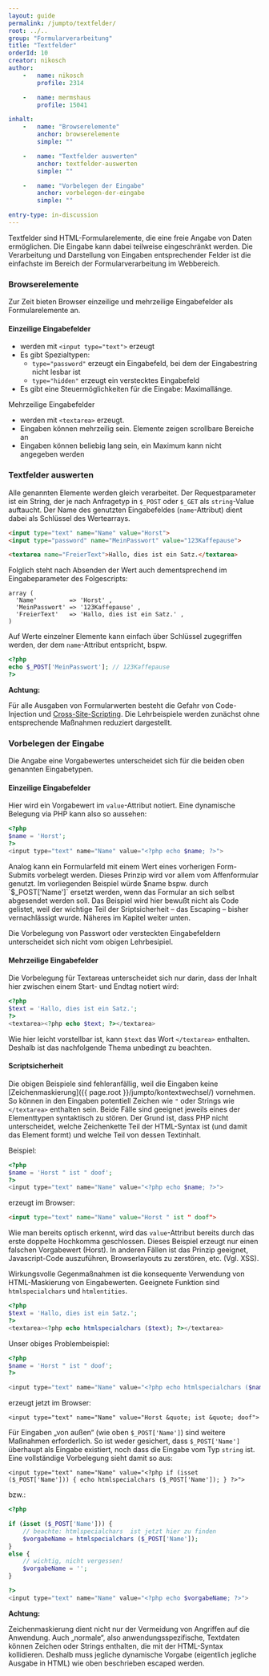 ```yaml
---
layout: guide
permalink: /jumpto/textfelder/
root: ../..
group: "Formularverarbeitung"
title: "Textfelder"
orderId: 10
creator: nikosch
author:
    -   name: nikosch
        profile: 2314

    -   name: mermshaus
        profile: 15041

inhalt:
    -   name: "Browserelemente"
        anchor: browserelemente
        simple: ""

    -   name: "Textfelder auswerten"
        anchor: textfelder-auswerten
        simple: ""

    -   name: "Vorbelegen der Eingabe"
        anchor: vorbelegen-der-eingabe
        simple: ""

entry-type: in-discussion
---
```


Textfelder sind HTML-Formularelemente, die eine freie Angabe von Daten
ermöglichen. Die Eingabe kann dabei teilweise eingeschränkt werden. Die
Verarbeitung und Darstellung von Eingaben entsprechender Felder ist die
einfachste im Bereich der Formularverarbeitung im Webbereich.



### Browserelemente

Zur Zeit bieten Browser einzeilige und mehrzeilige Eingabefelder als
Formularelemente an.

#### Einzeilige Eingabefelder

* werden mit `<input type="text">` erzeugt
* Es gibt Spezialtypen:
  * `type="password"` erzeugt ein Eingabefeld, bei dem der Eingabestring nicht
     lesbar ist
  * `type="hidden"` erzeugt ein verstecktes Eingabefeld
* Es gibt eine Steuermöglichkeiten für die Eingabe: Maximallänge.

Mehrzeilige Eingabefelder

* werden mit `<textarea>` erzeugt.
* Eingaben können mehrzeilig sein. Elemente zeigen scrollbare Bereiche an
* Eingaben können beliebig lang sein, ein Maximum kann nicht angegeben werden



### Textfelder auswerten

Alle genannten Elemente werden gleich verarbeitet. Der Requestparameter ist ein
String, der je nach Anfragetyp in `$_POST` oder `$_GET` als `string`-Value auftaucht.
Der Name des genutzten Eingabefeldes (`name`-Attribut) dient dabei als Schlüssel
des Wertearrays.

~~~ html
<input type="text" name="Name" value="Horst">
<input type="password" name="MeinPasswort" value="123Kaffepause">

<textarea name="FreierText">Hallo, dies ist ein Satz.</textarea>
~~~

Folglich steht nach Absenden der Wert auch dementsprechend im Eingabeparameter
des Folgescripts:

~~~
array (
  'Name'         => 'Horst' ,
  'MeinPasswort' => '123Kaffepause' ,
  'FreierText'   => 'Hallo, dies ist ein Satz.' ,
)
~~~

Auf Werte einzelner Elemente kann einfach über Schlüssel zugegriffen werden,
der dem `name`-Attribut entspricht, bspw.

~~~ php
<?php
echo $_POST['MeinPasswort']; // 123Kaffepause
?>
~~~

<div class="alert alert-danger">

<strong>Achtung:</strong>

Für alle Ausgaben von Formularwerten besteht die Gefahr von Code-Injection und
<a
href="{{ page.root }}/jumpto/cross-site-scripting/">Cross-Site-Scripting</a>.
Die Lehrbeispiele werden zunächst ohne entsprechende Maßnahmen reduziert
dargestellt.

</div>



###  Vorbelegen der Eingabe

Die Angabe eine Vorgabewertes unterscheidet sich für die beiden oben genannten
Eingabetypen.

#### Einzeilige Eingabefelder

Hier wird ein Vorgabewert im `value`-Attribut notiert. Eine dynamische Belegung
via PHP kann also so aussehen:

~~~ php
<?php
$name = 'Horst';
?>
<input type="text" name="Name" value="<?php echo $name; ?>">
~~~

Analog kann ein Formularfeld mit einem Wert eines vorherigen Form-Submits
vorbelegt werden. Dieses Prinzip wird vor allem vom Affenformular genutzt. Im
vorliegenden Beispiel würde $name bspw. durch `$_POST['Name']` ersetzt werden,
wenn das Formular an sich selbst abgesendet werden soll. Das Beispiel wird hier
bewußt nicht als Code gelistet, weil der wichtige Teil der Sriptsicherheit –
das Escaping – bisher vernachlässigt wurde. Näheres im Kapitel weiter unten.

Die Vorbelegung von Passwort oder versteckten Eingabefeldern unterscheidet sich nicht vom obigen Lehrbesipiel.

#### Mehrzeilige Eingabefelder

Die Vorbelegung für Textareas unterscheidet sich nur darin, dass der Inhalt
hier zwischen einem Start- und Endtag notiert wird:

~~~ php
<?php
$text = 'Hallo, dies ist ein Satz.';
?>
<textarea><?php echo $text; ?></textarea>
~~~

Wie hier leicht vorstellbar ist, kann `$text` das Wort `</textarea>` enthalten.
Deshalb ist das nachfolgende Thema unbedingt zu beachten.

#### Scriptsicherheit

Die obigen Beispiele sind fehleranfällig, weil die Eingaben keine
[Zeichenmaskierung]({{ page.root }}/jumpto/kontextwechsel/)
vornehmen. So können in den Eingaben potentiell Zeichen wie `"` oder Strings
wie `</textarea>` enthalten sein. Beide Fälle sind geeignet jeweils eines der
Elementtypen syntaktisch zu stören. Der Grund ist, dass PHP nicht
unterscheidet, welche Zeichenkette Teil der HTML-Syntax ist (und damit das
Element formt) und welche Teil von dessen Textinhalt.

Beispiel:

~~~ php
<?php
$name = 'Horst " ist " doof';
?>
<input type="text" name="Name" value="<?php echo $name; ?>">
~~~

erzeugt im Browser:

~~~ html
<input type="text" name="Name" value="Horst " ist " doof">
~~~

Wie man bereits optisch erkennt, wird das `value`-Attribut bereits durch das
erste doppelte Hochkomma geschlossen. Dieses Beispiel erzeugt nur einen
falschen Vorgabewert (Horst). In anderen Fällen ist das Prinzip geeignet,
Javascript-Code auszuführen, Browserlayouts zu zerstören, etc. (Vgl. XSS).

Wirkungsvolle Gegenmaßnahmen ist die konsequente Verwendung von HTML-Maskierung
von Eingabewerten. Geeignete Funktion sind `htmlspecialchars` und
`htmlentities`.

~~~ php
<?php
$text = 'Hallo, dies ist ein Satz.';
?>
<textarea><?php echo htmlspecialchars ($text); ?></textarea>
~~~

Unser obiges Problembeispiel:

~~~ php
<?php
$name = 'Horst " ist " doof';
?>

<input type="text" name="Name" value="<?php echo htmlspecialchars ($name); ?>">
~~~

erzeugt jetzt im Browser:

~~~
<input type="text" name="Name" value="Horst &quote; ist &quote; doof">
~~~

Für Eingaben „von außen“ (wie oben `$_POST['Name']`) sind weitere Maßnahmen
erforderlich. So ist weder gesichert, dass `$_POST['Name']` überhaupt als Eingabe
existiert, noch dass die Eingabe vom Typ `string` ist. Eine vollständige
Vorbelegung sieht damit so aus:

~~~ phph
<input type="text" name="Name" value="<?php if (isset ($_POST['Name'])) { echo htmlspecialchars ($_POST['Name']); } ?>">
~~~

bzw.:

~~~ php
<?php

if (isset ($_POST['Name'])) {
    // beachte: htmlspecialchars  ist jetzt hier zu finden
    $vorgabeName = htmlspecialchars ($_POST['Name']);
}
else {
    // wichtig, nicht vergessen!
    $vorgabeName = '';
}

?>
<input type="text" name="Name" value="<?php echo $vorgabeName; ?>">
~~~

<div class="alert alert-danger">

<strong>Achtung:</strong>

Zeichenmaskierung dient nicht nur der Vermeidung von Angriffen auf die
Anwendung. Auch „normale“, also anwendungsspezifische, Textdaten können Zeichen
oder Strings enthalten, die mit der HTML-Syntax kollidieren. Deshalb muss
jegliche dynamische Vorgabe (eigentlich jegliche Ausgabe in HTML) wie oben
beschrieben escaped werden.

</div>

